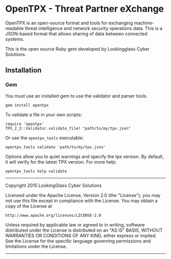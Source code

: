 # OpenTPX - Threat Partner eXchange

OpenTPX is an open-source format and tools for exchanging machine-readable threat intelligence and network security operations data.  This is a JSON-based format that allows sharing of data between connected systems.

This is the open source Ruby gem developed by Lookingglass Cyber Solutions.

## Installation

### Gem

You must use an installed gem to use the validator and parser tools.

    gem install opentpx

To validate a file in your own scripts:

    require 'opentpx'
    TPX_2_2::Validator.validate_file! "path/to/my/tpx.json"

Or use the `opentpx_tools` executable:

    opentpx_tools validate 'path/to/my/tpx.json'

Options allow you to quiet warnings and specify the tpx version. By default, it will verify for the latest TPX version. For more help:

    opentpx_tools help validate



--------------------------------------------------------------------------------------------------------------------------------
Copyright 2015 LookingGlass Cyber Solutions

Licensed under the Apache License, Version 2.0 (the "License");
you may not use this file except in compliance with the License.
You may obtain a copy of the License at

    http://www.apache.org/licenses/LICENSE-2.0

Unless required by applicable law or agreed to in writing, software
distributed under the License is distributed on an "AS IS" BASIS,
WITHOUT WARRANTIES OR CONDITIONS OF ANY KIND, either express or implied.
See the License for the specific language governing permissions and limitations under the License.

--------------------------------------------------------------------------------------------------------------------------------

